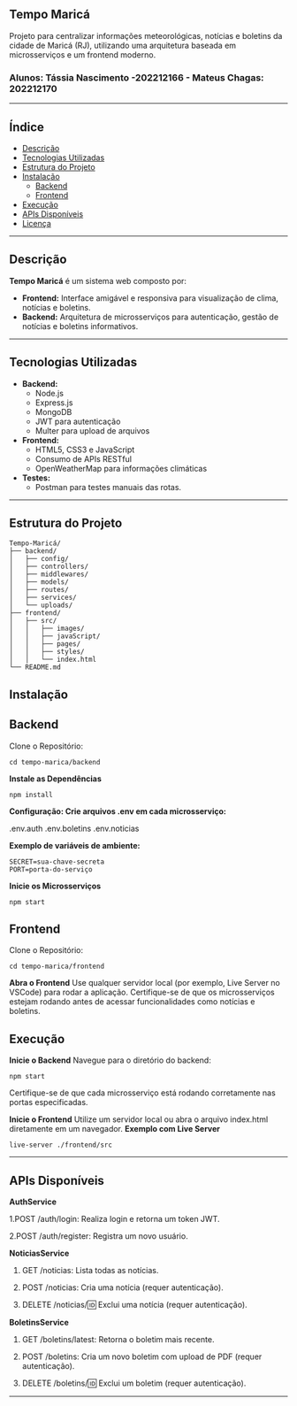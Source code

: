 ## **Tempo Maricá**

Projeto para centralizar informações meteorológicas, notícias e boletins da cidade de Maricá (RJ), utilizando uma arquitetura baseada em microsserviços e um frontend moderno.

### Alunos: Tássia Nascimento -202212166 - Mateus Chagas: 202212170
---

## **Índice**
- [Descrição](#descrição)
- [Tecnologias Utilizadas](#tecnologias-utilizadas)
- [Estrutura do Projeto](#estrutura-do-projeto)
- [Instalação](#instalação)
  - [Backend](#backend)
  - [Frontend](#frontend)
- [Execução](#execução)
- [APIs Disponíveis](#apis-disponíveis)
- [Licença](#licença)

---

## **Descrição**

**Tempo Maricá** é um sistema web composto por:
- **Frontend:** Interface amigável e responsiva para visualização de clima, notícias e boletins.
- **Backend:** Arquitetura de microsserviços para autenticação, gestão de notícias e boletins informativos.

---

## **Tecnologias Utilizadas**

- **Backend:**
  - Node.js
  - Express.js
  - MongoDB
  - JWT para autenticação
  - Multer para upload de arquivos
- **Frontend:**
  - HTML5, CSS3 e JavaScript
  - Consumo de APIs RESTful
  - OpenWeatherMap para informações climáticas
- **Testes:**
  - Postman para testes manuais das rotas.

---
## **Estrutura do Projeto**

```plaintext
Tempo-Maricá/
├── backend/
│   ├── config/
│   ├── controllers/
│   ├── middlewares/
│   ├── models/
│   ├── routes/
│   ├── services/
│   └── uploads/
├── frontend/
│   ├── src/
│   │   ├── images/
│   │   ├── javaScript/
│   │   ├── pages/
│   │   ├── styles/
│   │   └── index.html
└── README.md

```
## **Instalação**
## **Backend**
Clone o Repositório:

```git clone https://github.com/seu-usuario/tempo-marica.git
cd tempo-marica/backend
```

**Instale as Dependências**

```npm install```

**Configuração: Crie arquivos .env em cada microsserviço:**

.env.auth
.env.boletins
.env.noticias

**Exemplo de variáveis de ambiente:**
```MONGO_URI=mongodb://seu-banco
SECRET=sua-chave-secreta
PORT=porta-do-serviço
```

**Inicie os Microsserviços**

```npm start```

## **Frontend**

Clone o Repositório:

```git clone https://github.com/seu-usuario/tempo-marica.git
cd tempo-marica/frontend
```

**Abra o Frontend** Use qualquer servidor local (por exemplo, Live Server no VSCode) para rodar a aplicação. Certifique-se de que os microsserviços estejam rodando antes de acessar funcionalidades como notícias e boletins.

## **Execução**
**Inicie o Backend**
Navegue para o diretório do backend:
```cd backend
npm start
```
Certifique-se de que cada microsserviço está rodando corretamente nas portas especificadas.

**Inicie o Frontend**
Utilize um servidor local ou abra o arquivo index.html diretamente em um navegador.
**Exemplo com Live Server**

```live-server ./frontend/src```

---
## **APIs Disponíveis**

**AuthService**

1.POST /auth/login: Realiza login e retorna um token JWT.

2.POST /auth/register: Registra um novo usuário.

**NoticiasService**
1. GET /noticias: Lista todas as notícias.

2. POST /noticias: Cria uma notícia (requer autenticação).

3. DELETE /noticias/:id: Exclui uma notícia (requer autenticação).

**BoletinsService**
1. GET /boletins/latest: Retorna o boletim mais recente.

2. POST /boletins: Cria um novo boletim com upload de PDF (requer autenticação).

3. DELETE /boletins/:id: Exclui um boletim (requer autenticação).

---

